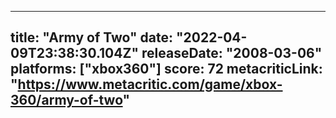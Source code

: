 
---
title: "Army of Two"
date: "2022-04-09T23:38:30.104Z"
releaseDate: "2008-03-06"
platforms: ["xbox360"]
score: 72
metacriticLink: "https://www.metacritic.com/game/xbox-360/army-of-two"
---
